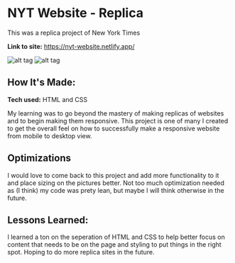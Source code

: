 # NYT Website - Replica

This was a replica project of New York Times

**Link to site:** https://nyt-website.netlify.app/

![alt tag](https://i.imgur.com/CT280SH.png)
![alt tag](https://i.imgur.com/qVbk0TK.png)

## How It's Made:

**Tech used:** HTML and CSS

My learning was to go beyond the mastery of making replicas of websites and to begin making them responsive. This project is one of many I created to get the overall feel on how to successfully make a responsive website from mobile to desktop view. 

## Optimizations

I would love to come back to this project and add more functionality to it and place sizing on the pictures better. Not too much optimization needed as (I think) my code was prety lean, but maybe I will think otherwise in the future. 

## Lessons Learned:

I learned a ton on the seperation of HTML and CSS to help better focus on content that needs to be on the page and styling to put things in the right spot. Hoping to do more replica sites in the future. 

